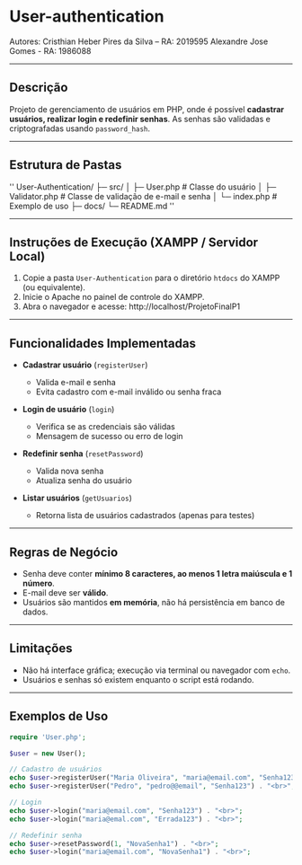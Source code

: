 # User-authentication
Autores: 
Cristhian Heber Pires da Silva – RA: 2019595
Alexandre Jose Gomes - RA: 1986088

---

## Descrição
Projeto de gerenciamento de usuários em PHP, onde é possível **cadastrar usuários, realizar login e redefinir senhas**. As senhas são validadas e criptografadas usando `password_hash`.

---

## Estrutura de Pastas
''
User-Authentication/
├─ src/
│ ├─ User.php # Classe do usuário
│ ├─ Validator.php # Classe de validação de e-mail e senha
│ └─ index.php # Exemplo de uso
├─ docs/
  └─ README.md
  ''

---

## Instruções de Execução (XAMPP / Servidor Local)
1. Copie a pasta `User-Authentication` para o diretório `htdocs` do XAMPP (ou equivalente).
2. Inicie o Apache no painel de controle do XAMPP.
3. Abra o navegador e acesse:
http://localhost/ProjetoFinalP1

---

## Funcionalidades Implementadas

- **Cadastrar usuário** (`registerUser`)  
  - Valida e-mail e senha  
  - Evita cadastro com e-mail inválido ou senha fraca  

- **Login de usuário** (`login`)  
  - Verifica se as credenciais são válidas  
  - Mensagem de sucesso ou erro de login  

- **Redefinir senha** (`resetPassword`)  
  - Valida nova senha  
  - Atualiza senha do usuário

- **Listar usuários** (`getUsuarios`)  
  - Retorna lista de usuários cadastrados (apenas para testes)

---

## Regras de Negócio

- Senha deve conter **mínimo 8 caracteres, ao menos 1 letra maiúscula e 1 número**.
- E-mail deve ser **válido**.
- Usuários são mantidos **em memória**, não há persistência em banco de dados.

---

## Limitações

- Não há interface gráfica; execução via terminal ou navegador com `echo`.
- Usuários e senhas só existem enquanto o script está rodando.

---

## Exemplos de Uso

```php
require 'User.php';

$user = new User();

// Cadastro de usuários
echo $user->registerUser("Maria Oliveira", "maria@email.com", "Senha123") . "<br>";
echo $user->registerUser("Pedro", "pedro@@email", "Senha123") . "<br>";

// Login
echo $user->login("maria@email.com", "Senha123") . "<br>";
echo $user->login("maria@emal.com", "Errada123") . "<br>";

// Redefinir senha
echo $user->resetPassword(1, "NovaSenha1") . "<br>";
echo $user->login("maria@email.com", "NovaSenha1") . "<br>";
